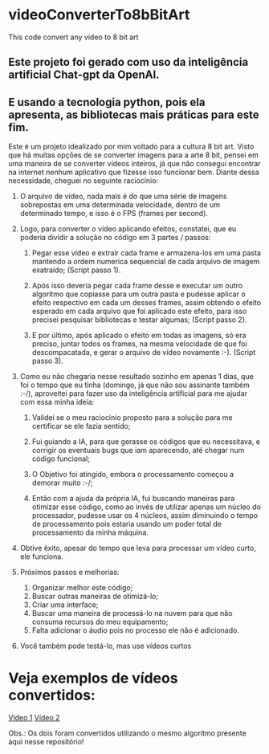 # videoConverterTo8bBitArt
This code convert any video to 8 bit art 


## Este projeto foi gerado com uso da inteligência artificial Chat-gpt da OpenAI.

## E usando a tecnologia python, pois ela apresenta, as bibliotecas mais práticas para este fim.

Este é um projeto idealizado por mim voltado para a cultura 8 bit art. Visto que há muitas opções de se converter imagens para a arte 8 bit, pensei em uma maneira de se converter vídeos inteiros, já que não consegui encontrar na internet nenhum aplicativo que fizesse isso funcionar bem. Diante dessa necessidade, cheguei no seguinte raciocínio:

1. O arquivo de vídeo, nada mais é do que uma série de imagens sobrepostas em uma determinada velocidade, dentro de um determinado tempo, e isso é o FPS (frames per second).

2. Logo, para converter o vídeo aplicando efeitos, constatei, que eu poderia dividir a solução no código em 3 partes / passos:

    1. Pegar esse vídeo e extrair cada frame e armazena-los em uma pasta mantendo a ordem numerica sequencial de cada arquivo de imagem exatraído; (Script passo 1).

    2. Após isso deveria pegar cada frame desse e executar um outro algoritmo que copiasse para um outra pasta e pudesse aplicar o efeito respectivo em cada um desses frames, assim obtendo o efeito esperado em cada arquivo que foi aplicado este efeito, para isso precisei pesquisar bibliotecas e testar algumas; (Script passo 2).

    3. E por último, após aplicado o efeito em todas as imagens, só era preciso, juntar todos os frames, na mesma velocidade de que foi descompacatada, e gerar o arquivo de vídeo novamente :-). (Script passo 3).

3. Como eu não chegaria nesse resultado sozinho em apenas 1 dias, que foi o tempo que eu tinha (domingo, já que não sou assinante também :-/), aproveitei para fazer uso da inteligência artificial para me ajudar com essa minha ideia:

    1. Validei se o meu raciocínio proposto para a solução para me certificar se ele fazia sentido;

    2. Fui guiando a IA, para que gerasse os códigos que eu necessitava, e corrigir os eventuais bugs que iam aparecendo, até chegar num código funcional;

    3. O Objetivo foi atingido, embora o processamento começou a demorar muito :-/;

    4. Então com a ajuda da própria IA, fui buscando maneiras para otimizar esse código, como ao invés de utilizar apenas um núcleo do processador, pudesse usar os 4 núcleos, assim diminuindo o tempo de processamento pois estaria usando um poder total de processamento da minha máquina.

4. Obtive êxito, apesar do tempo que leva para processar um vídeo curto, ele funciona.

5. Próximos passos e melhorias:
    1. Organizar melhor este código;
    2. Buscar outras maneiras de otimizá-lo;
    3. Criar uma interface;
    4. Buscar uma maneira de processá-lo na nuvem para que não consuma recursos do meu equipamento;
    5. Falta adicionar o áudio pois no processo ele não é adicionado.

6. Você também pode testá-lo, mas use vídeos curtos 

# Veja exemplos de vídeos convertidos:

[Vídeo 1](https://www.youtube.com/shorts/2BafQtU3gvc "Bloody Mary Dance | Jenna Ortega Meme")
[Vídeo 2](https://www.youtube.com/shorts/ccbopuxU5es "Arabe dançando")

Obs.: Os dois foram convertidos utilizando o mesmo algoritmo presente aqui nesse repositório!
